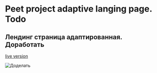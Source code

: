 # Peet project adaptive langing page. Todo
## Лендинг страница адаптированная. Доработать
[live version ](https://alexseyweb.github.io/LandingSitePage/)

![Доделать](https://picsum.photos/200/300?random=1)

